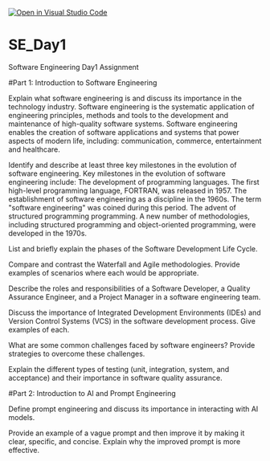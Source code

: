 [![Open in Visual Studio Code](https://classroom.github.com/assets/open-in-vscode-2e0aaae1b6195c2367325f4f02e2d04e9abb55f0b24a779b69b11b9e10269abc.svg)](https://classroom.github.com/online_ide?assignment_repo_id=18376571&assignment_repo_type=AssignmentRepo)
# SE_Day1
Software Engineering Day1 Assignment

#Part 1: Introduction to Software Engineering

Explain what software engineering is and discuss its importance in the technology industry.
  Software engineering is the systematic application of engineering principles, methods and tools to the development and maintenance of high-quality software systems.
  Software engineering enables the creation of software applications and systems that power aspects of modern life, including: communication, commerce, entertainment and healthcare.

Identify and describe at least three key milestones in the evolution of software engineering.
  Key milestones in the evolution of software engineering include:
  The development of programming languages. The first high-level programming language, FORTRAN, was  released in 1957.
  The establishment of software engineering as a discipline in the 1960s. The term "software engineering" was coined during this period.
  The advent of structured programming programming. A new number of methodologies, including structured programming and object-oriented programming, were developed in the 1970s.

List and briefly explain the phases of the Software Development Life Cycle.


Compare and contrast the Waterfall and Agile methodologies. Provide examples of scenarios where each would be appropriate.


Describe the roles and responsibilities of a Software Developer, a Quality Assurance Engineer, and a Project Manager in a software engineering team.


Discuss the importance of Integrated Development Environments (IDEs) and Version Control Systems (VCS) in the software development process. Give examples of each.


What are some common challenges faced by software engineers? Provide strategies to overcome these challenges.


Explain the different types of testing (unit, integration, system, and acceptance) and their importance in software quality assurance.


#Part 2: Introduction to AI and Prompt Engineering


Define prompt engineering and discuss its importance in interacting with AI models.


Provide an example of a vague prompt and then improve it by making it clear, specific, and concise. Explain why the improved prompt is more effective.

